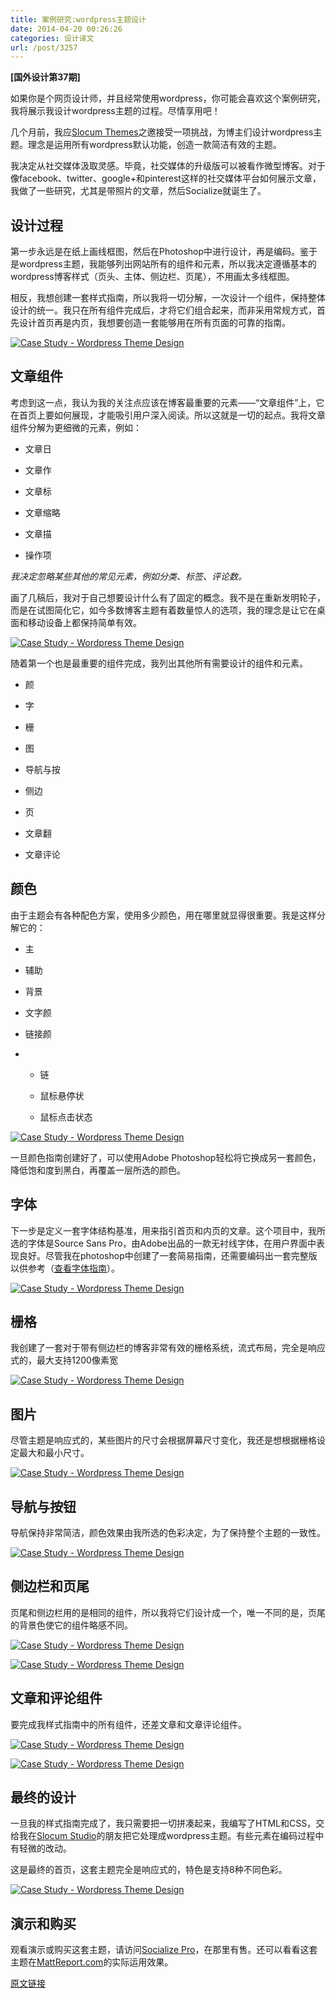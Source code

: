 ```yaml
---
title: 案例研究:wordpress主题设计
date: 2014-04-20 00:26:26
categories: 设计译文
url: /post/3257
---
```


**[国外设计第37期]**

如果你是个网页设计师，并且经常使用wordpress，你可能会喜欢这个案例研究，我将展示我设计wordpress主题的过程。尽情享用吧！

几个月前，我应[Slocum Themes](http://slocumthemes.com/)之邀接受一项挑战，为博主们设计wordpress主题。理念是运用所有wordpress默认功能，创造一款简洁有效的主题。

我决定从社交媒体汲取灵感。毕竟，社交媒体的升级版可以被看作微型博客。对于像facebook、twitter、google+和pinterest这样的社交媒体平台如何展示文章，我做了一些研究，尤其是带照片的文章，然后Socialize就诞生了。

## 设计过程

第一步永远是在纸上画线框图，然后在Photoshop中进行设计，再是编码。鉴于是wordpress主题，我能够列出网站所有的组件和元素，所以我决定遵循基本的wordpress博客样式（页头、主体、侧边栏、页尾），不用画太多线框图。

相反，我想创建一套样式指南，所以我将一切分解，一次设计一个组件，保持整体设计的统一。我只在所有组件完成后，才将它们组合起来，而非采用常规方式，首先设计首页再是内页，我想要创造一套能够用在所有页面的可靠的指南。

[![Case Study - Wordpress Theme Design ](http://imgs.abduzeedo.com/files/paul0v2/socialize/01.jpg)](https://slocumthemes.com/wordpress-themes/socialize-pro/ "Case Study - Wordpress Theme Design ")

## 文章组件

考虑到这一点，我认为我的关注点应该在博客最重要的元素——“文章组件”上，它在首页上要如何展现，才能吸引用户深入阅读。所以这就是一切的起点。我将文章组件分解为更细微的元素，例如：

*   文章日

*   文章作

*   文章标

*   文章缩略

*   文章描

*   操作项

_我决定忽略某些其他的常见元素，例如分类、标签、评论数。_

画了几稿后，我对于自己想要设计什么有了固定的概念。我不是在重新发明轮子，而是在试图简化它，如今多数博客主题有着数量惊人的选项，我的理念是让它在桌面和移动设备上都保持简单有效。

[![Case Study - Wordpress Theme Design ](http://imgs.abduzeedo.com/files/paul0v2/socialize/02.jpg)](https://slocumthemes.com/wordpress-themes/socialize-pro/ "Case Study - Wordpress Theme Design ")

随着第一个也是最重要的组件完成，我列出其他所有需要设计的组件和元素。

*   颜

*   字

*   栅

*   图

*   导航与按

*   侧边

*   页

*   文章翻

*   文章评论

## 颜色

由于主题会有各种配色方案，使用多少颜色，用在哪里就显得很重要。我是这样分解它的：

*   主

*   辅助

*   背景

*   文字颜

*   链接颜

*   *   链

    *   鼠标悬停状

    *   鼠标点击状态

[![Case Study - Wordpress Theme Design ](http://imgs.abduzeedo.com/files/paul0v2/socialize/03.jpg)](https://slocumthemes.com/wordpress-themes/socialize-pro/ "Case Study - Wordpress Theme Design ")

一旦颜色指南创建好了，可以使用Adobe Photoshop轻松将它换成另一套颜色，降低饱和度到黑白，再覆盖一层所选的颜色。

## 字体

下一步是定义一套字体结构基准，用来指引首页和内页的文章。这个项目中，我所选的字体是Source Sans Pro，由Adobe出品的一款无衬线字体，在用户界面中表现良好。尽管我在photoshop中创建了一套简易指南，还需要编码出一套完整版以供参考（[查看字体指南](http://paulocanabarro.com/projects/socialize/new-guide.html)）。

[![Case Study - Wordpress Theme Design ](http://imgs.abduzeedo.com/files/paul0v2/socialize/04.jpg)](https://slocumthemes.com/wordpress-themes/socialize-pro/ "Case Study - Wordpress Theme Design ")

## 栅格

我创建了一套对于带有侧边栏的博客非常有效的栅格系统，流式布局，完全是响应式的，最大支持1200像素宽

[![Case Study - Wordpress Theme Design ](http://imgs.abduzeedo.com/files/paul0v2/socialize/05.jpg)](https://slocumthemes.com/wordpress-themes/socialize-pro/ "Case Study - Wordpress Theme Design ")

## 图片

尽管主题是响应式的，某些图片的尺寸会根据屏幕尺寸变化，我还是想根据栅格设定最大和最小尺寸。

[![Case Study - Wordpress Theme Design ](http://imgs.abduzeedo.com/files/paul0v2/socialize/06.jpg)](https://slocumthemes.com/wordpress-themes/socialize-pro/ "Case Study - Wordpress Theme Design ")

## 导航与按钮

导航保持非常简洁，颜色效果由我所选的色彩决定，为了保持整个主题的一致性。

[![Case Study - Wordpress Theme Design ](http://imgs.abduzeedo.com/files/paul0v2/socialize/07.jpg)](https://slocumthemes.com/wordpress-themes/socialize-pro/ "Case Study - Wordpress Theme Design ")

## 侧边栏和页尾

页尾和侧边栏用的是相同的组件，所以我将它们设计成一个，唯一不同的是，页尾的背景色使它的组件略感不同。

[![Case Study - Wordpress Theme Design ](http://imgs.abduzeedo.com/files/paul0v2/socialize/08.jpg)](https://slocumthemes.com/wordpress-themes/socialize-pro/ "Case Study - Wordpress Theme Design ")

[![Case Study - Wordpress Theme Design ](http://imgs.abduzeedo.com/files/paul0v2/socialize/09.jpg)](https://slocumthemes.com/wordpress-themes/socialize-pro/ "Case Study - Wordpress Theme Design ")

## 文章和评论组件

要完成我样式指南中的所有组件，还差文章和文章评论组件。

[![Case Study - Wordpress Theme Design ](http://imgs.abduzeedo.com/files/paul0v2/socialize/10.jpg)](https://slocumthemes.com/wordpress-themes/socialize-pro/ "Case Study - Wordpress Theme Design ")

[![Case Study - Wordpress Theme Design ](http://imgs.abduzeedo.com/files/paul0v2/socialize/11.jpg)](https://slocumthemes.com/wordpress-themes/socialize-pro/ "Case Study - Wordpress Theme Design ")

## 最终的设计

一旦我的样式指南完成了，我只需要把一切拼凑起来，我编写了HTML和CSS，交给我在[Slocum Studio](http://slocumstudio.com/)的朋友把它处理成wordpress主题。有些元素在编码过程中有轻微的改动。

这是最终的首页，这套主题完全是响应式的，特色是支持8种不同色彩。

[![Case Study - Wordpress Theme Design ](http://imgs.abduzeedo.com/files/paul0v2/socialize/12.jpg)](https://slocumthemes.com/wordpress-themes/socialize-pro/ "Case Study - Wordpress Theme Design ")

## 演示和购买

观看演示或购买这套主题，请访问[Socialize Pro](https://slocumthemes.com/wordpress-themes/socialize-pro/)，在那里有售。还可以看看这套主题在[MattReport.com](http://mattreport.com/)的实际运用效果。

[原文链接](http://abduzeedo.com/case-study-wordpress-theme-design)